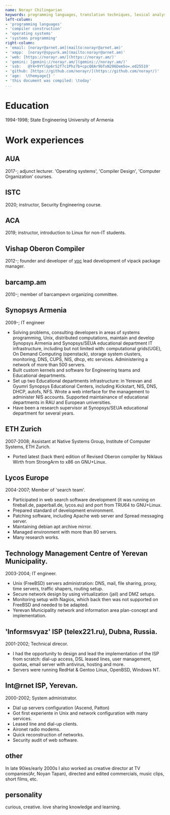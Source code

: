 ```yaml
---
name: Norayr Chilingarian
keywords: programming languages, translation techniques, lexical analysis, syntax analysis, code generation, ebnf, syntax notation, context-free grammar, recourcsive descent parser, top-down parser, modular programming languages, module, safe programming, secure programming, machine code, operating systems design, dynamic module loading, linking, dynamic linking, oop, kernel, micro-kernel operating systems, oberon, oberon-2, native oberon, vishap oberon compiler, voc, active oberon, active objects, a2, aos, bluebottle, minix, plan9, inferno, threads, tasks, component systems, inter-process communication, package management, dependency resolution. 
left-column:
- 'programming languages'
- 'compiler construction'
- 'operating systems'
- 'systems programming'
right-column:
- 'email: [norayr@arnet.am](mailto:norayr@arnet.am)'
- 'xmpp:  [norayr@spyurk.am](mailto:norayr@arnet.am)'
- 'web: [https://norayr.am/](https://norayr.am/)'
- 'gemini: [gemini://norayr.am/](gemini://norayr.am/)'
- 'ssb:   @Y4+9YYlGp6rS2f7c1Phz7b+cpcQ8Ar9bTxN206Dem5o=.ed25519'
- 'github: [https://github.com/norayr/](https://github.com/norayr/)'
- 'age:  \themyage{} '
- 'this document was compiled: \today'
...
```


# Education
1994-1998; State Engineering University of Armenia

# Work experiences

## AUA
2017-; adjunct lecturer. 'Operating systems', 'Compiler Design', 'Computer Organization' courses.

## ISTC
2020; instructor, Security Engineering course.

## ACA
2019; instructor, introduction to Linux for non-IT students.

## Vishap Oberon Compiler
2012-; founder and developer of [voc](https://github.com/vishaps/voc)
       lead development of vipack package manager.

## barcamp.am
2010-; member of barcampevn organizing committee.

## Synopsys Armenia
2009-; IT engineer

* Solving problems, consulting developers in areas of systems programming, Unix, distributed computations, maintain and develop Synopsys Armenia and Synopsys/SEUA educational department IT infrastructure, including but not limited with: computational grids(UGE), On Demand Computing (openstack), storage system clusters, monitoring, DNS, CUPS, NIS, dhcp, etc services. Administering a network of more than 500 servers.
* Built custom kernels and software for Engineering teams and Educational departments.
* Set up two Educational departments infrastructure: in Yerevan and Gyumri Synopsys Educational Centers, including Kickstart, NIS, DNS, DHCP, autofs, NFS. Wrote a web interface for the management to administer NIS accounts. Supported maintainance of educational departments in RAU and European universities.
* Have been a research supervisor at Synopsys/SEUA educational department for several years.

## ETH Zurich
2007-2008; Assistant at Native Systems Group, Institute of Computer Systems, ETH Zurich.

* Ported latest (back then) edition of Revised Oberon compiler by Niklaus Wirth from StrongArm to x86 on GNU+Linux.

## Lycos Europe
2004-2007; Member of 'search team'.

* Participated in web search software development (it was running on fireball.de, paperball.de, lycos.eu) and port from TRU64 to GNU+Linux.
* Prepared standard of development environment.
* Patching software, including Apache web server and Spread messaging server.
* Maintaining debian apt archive mirror.
* Managed environment with more than 80 servers.
* Many research works.

## Technology Management Centre of Yerevan Municipality.
2003-2004; IT engineer.

* Unix (FreeBSD) servers administration: DNS, mail, file sharing, proxy, time servers, traffic shapers, routing setup.
* Secure network design by using virtualization (jail) and DMZ setups.
* Monitoring setup with Nagios, which back then was not supported on FreeBSD and needed to be adapted.
* Yerevan Municipality network and information area plan-concept and implementation.

## 'Informsvyaz' ISP (telex221.ru), Dubna, Russia.
2001-2002; Technical direcor.

* I had the opportunity to design and lead the implementation of the ISP from scratch: dial-up access, DSL leased lines, user management, quotas, email server with antivirus, hosting and more.
* Servers were running RedHat & Gentoo Linux, OpenBSD, Windows NT.

## Int@rnet ISP, Yerevan.
2000-2002; System administrator.

* Dial up servers configuration (Ascend, Patton)
* Got first experiente in Unix and network configuration with many services.
* Leased line and dial-up clients.
* Aironet radio modems.
* Quick reconstruction of networks.
* Security audit of web software.

## other
In late 90ies/early 2000s  I also worked as creative director at TV companies(Ar, Noyan Tapan), directed and edited commercials, music clips, short films, etc.

## personality
curious, creative. love sharing knowledge and learning.

